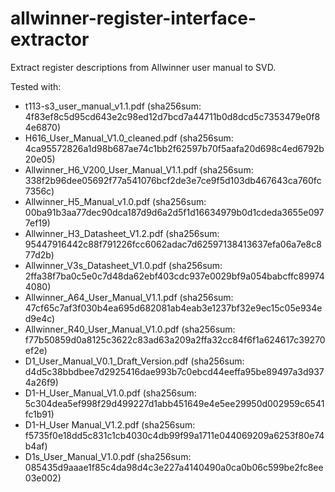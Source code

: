 # allwinner-register-interface-extractor

Extract register descriptions from Allwinner user manual to SVD.

Tested with:
* t113-s3_user_manual_v1.1.pdf (sha256sum: 4f83ef8c5d95cd643e2c98ed12d7bcd7a44711b0d8dcd5c7353479e0f84e6870)
* H616_User_Manual_V1.0_cleaned.pdf (sha256sum: 4ca95572826a1d98b687ae74c1bb2f62597b70f5aafa20d698c4ed6792b20e05)
* Allwinner_H6_V200_User_Manual_V1.1.pdf (sha256sum: 338f2b96dee05692f77a541076bcf2de3e7ce9f5d103db467643ca760fc7356c)
* Allwinner_H5_Manual_v1.0.pdf (sha256sum: 00ba91b3aa77dec90dca187d9d6a2d5f1d16634979b0d1cdeda3655e0977ef19)
* Allwinner_H3_Datasheet_V1.2.pdf (sha256sum: 95447916442c88f791226fcc6062adac7d62597138413637efa06a7e8c877d2b)
* Allwinner_V3s_Datasheet_V1.0.pdf (sha256sum: 2ffa38f7ba0c5e0c7d48da62ebf403cdc937e0029bf9a054babcffc899744080)
* Allwinner_A64_User_Manual_V1.1.pdf (sha256sum: 47cf65c7af3f030b4ea695d682081ab4eab3e1237bf32e9ec15c05e934ed9e4c)
* Allwinner_R40_User_Manual_V1.0.pdf (sha256sum: f77b50859d0a8125c3622c83ad63a209a2ffa32cc84f6f1a624617c39270ef2e)
* D1_User_Manual_V0.1_Draft_Version.pdf (sha256sum: d4d5c38bbdbee7d2925416dae993b7c0ebcd44eeffa95be89497a3d9374a26f9)
* D1-H_User_Manual_V1.0.pdf (sha256sum: 5c304dea5ef998f29d499227d1abb451649e4e5ee29950d002959c6541fc1b91)
* D1-H_User Manual_V1.2.pdf (sha256sum: f5735f0e18dd5c831c1cb4030c4db99f99a1711e044069209a6253f80e74b4af)
* D1s_User_Manual_V1.0.pdf (sha256sum: 085435d9aaae1f85c4da98d4c3e227a4140490a0ca0b06c599be2fc8ee03e002)
